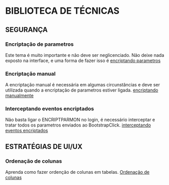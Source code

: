 # BIBLIOTECA DE TÉCNICAS

## SEGURANÇA

### Encriptação de parametros
Este tema é muito importante e não deve ser neglicenciado. Não deixe nada exposto na interface, e uma forma de fazer isso é [encriptando parametros](tec_encriptacaoparm.md)

### Encriptação manual
A encriptação manual é necessária em algumas circunstâncias e deve ser utilizada quando a encriptação de parametros estiver ligada. [encriptando manualmente](tec_encriptacaomanual.md)

### Interceptando eventos encriptados
Não basta ligar o ENCRIPTPARMON no login, é necessário interceptar e tratar todos os parametros enviados ao BootstrapClick. [interceptando eventos encriptados](tec_encriptacaobootstrapclick.md)


## ESTRATÉGIAS DE UI/UX

### Ordenação de colunas
Aprenda como fazer ordenção de colunas em tabelas. [Ordenação de colunas](tecnicas/tec_uc_tabelaordenacao.md)

